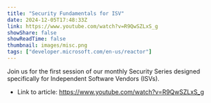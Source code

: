 ```yaml
---
title: "Security Fundamentals for ISV"
date: 2024-12-05T17:48:33Z
link: https://www.youtube.com/watch?v=R9QwSZLxS_g
showShare: false
showReadTime: false
thumbnail: images/misc.png
tags: ["developer.microsoft.com/en-us/reactor"]
---
```

Join us for the first session of our monthly Security Series designed specifically for Independent Software Vendors (ISVs).

- Link to article: https://www.youtube.com/watch?v=R9QwSZLxS_g